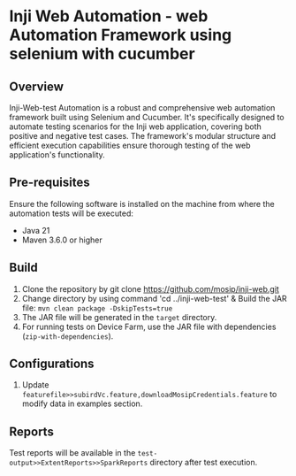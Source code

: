 # Inji Web  Automation - web Automation Framework using selenium with cucumber

## Overview

Inji-Web-test Automation is a robust and comprehensive web automation framework built using Selenium and Cucumber. It's specifically designed to automate testing scenarios for the Inji web application, covering both positive and negative test cases. The framework's modular structure and efficient execution capabilities ensure thorough testing of the web application's functionality.

## Pre-requisites

Ensure the following software is installed on the machine from where the automation tests will be executed:
- Java 21
- Maven 3.6.0 or higher

## Build
1. Clone the repository by git clone https://github.com/mosip/inji-web.git
2. Change directory by using command 'cd ../inji-web-test'  & Build the JAR file: `mvn clean package -DskipTests=true`
3. The JAR file will be generated in the `target` directory.
4. For running tests on Device Farm, use the JAR file with dependencies (`zip-with-dependencies`).

## Configurations

1. Update `featurefile>>subirdVc.feature,downloadMosipCredentials.feature` to modify data in examples section.

## Reports

Test reports will be available in the `test-output>>ExtentReports>>SparkReports` directory after test execution.
